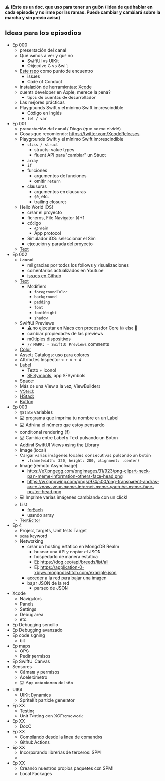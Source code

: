 ⚠️ __(Este es un doc. que uso para tener un guión / idea de qué hablar en cada episodio y no irme por las ramas. Puede cambiar y cambiará sobre la marcha y sin previo aviso)__

## Ideas para los episodios

- Ep 000
    - presentación del canal
    - Qué vamos a ver y qué no
        - SwiftUI vs UIKit
        - Objective C vs Swift
    - [Este repo](https://github.com/dfreniche/ios-desde-cero) como punto de encuentro
        - issues
        - Code of Conduct
    - instalación de herramientas: [Xcode](https://developer.apple.com/xcode/)
    - cuenta developer en Apple, merece la pena?
        - tipos de cuentas de desarrollador
    - Las mejores prácticas
    - Playgrounds Swift y el mínimo Swift imprescindible
        - Código en Inglés
        - `let / var`
- Ep 001
    - presentación del canal / Diego (que se me olvidó)
    - Cosas que recomiendo: https://twitter.com/XcodeReleases
    - Playgrounds Swift y el mínimo Swift imprescindible
        - `class / struct`
            - structs: value types
            - fluent API para "cambiar" un Struct
        - `array`
        - `if`
        - funciones
            - argumentos de funciones
            - omitir `return`
        - clausuras
            - argumentos en clausuras
            - `$0`, etc.
            - trailing closures
    - Hello World iOS!
        - crear el proyecto
        - ficheros, File Navigator ⌘+1
        - código
            - @main
            - App protocol
        - Simulador iOS: seleccionar el Sim
        - ejecución y parada del proyecto
    - [Text](https://developer.apple.com/documentation/swiftui/text)
- Ep 002
    - ℹ️ canal
        - mil gracias por todos los follows y visualizaciones
        - comentarios actualizados en Youtube
        - [issues en Github](https://github.com/dfreniche/ios-desde-cero)
    - [Text](https://developer.apple.com/documentation/swiftui/text)
        - Modifiers
            - `foregroundColor`
            - `background`
            - `padding`
            - `font`
            - `fontWeight`
            - `shadow`
    - SwiftUI Previews
        - ⚠️ no ejecutar en Macs con procesador Core i🔥 else 🚁
        - cambiar propiedades de las previews
        - múltiples dispositivos
        - `// MARK: - SwiftUI Previews` comments
    - [Color](https://developer.apple.com/documentation/swiftui/color)
    - Assets Catalogs: uso para colores
    - Attributes Inspector `⌥ + ⌘ + 4`
    - [Label](https://developer.apple.com/documentation/swiftui/label) 
        - Texto + icono!
        - [SF Symbols](https://developer.apple.com/design/human-interface-guidelines/sf-symbols/overview/), app SFSymbols
    - [Spacer](https://developer.apple.com/documentation/swiftui/spacer)
    - Más de una View a la vez, ViewBuilders
    - [VStack](https://developer.apple.com/documentation/swiftui/vstack)
    - [HStack](https://developer.apple.com/documentation/swiftui/hstack)
    - [Button](https://developer.apple.com/documentation/swiftui/button)
- Ep 003
    - `@State` variables
    - 💻 programa que imprima tu nombre en un Label
    - 💻 Adivina el número que estoy pensando
    - conditional rendering (if)
    - 💻 Cambia entre Label y Text pulsando un Botón
    - Addind SwiftUI Views using the Library
    - Image (local)
    - Cargar varias imágenes locales consecutivas pulsando un botón
        - `.frame(width: 320, height: 200, alignment: .center)`
    - Image (remoto AsyncImage)
        - https://e7.pngegg.com/pngimages/31/923/png-clipart-neck-pain-meme-information-others-face-head.png
        - https://w7.pngwing.com/pngs/974/500/png-transparent-andras-arato-know-your-meme-internet-meme-youtube-meme-face-poster-head.png
    - 💻 Imprime varias imágenes cambiando con un click!
    - List
        - [forEach](https://developer.apple.com/documentation/swiftui/foreach)
        - usando array
    - [TextEditor](https://developer.apple.com/documentation/swiftui/texteditor)
- Ep 4
    - Project, targets, Unit tests Target
    - `some` keyword
    - Networking
        - crear un hosting estático en MongoDB Realm
            - buscar una API y copiar el JSON
            - hospedarlo de manera estática
            - Ej: https://dog.ceo/api/breeds/list/all
            - Ej: https://application-0-xbjwv.mongodbstitch.com/example.json
        - acceder a la red para bajar una imagen
        - bajar JSON de la red
            - parseo de JSON
- Xcode
    - Navigators
    - Panels
    - Settings
    - Debug area
    - etc.
- Ep Debugging sencillo
- Ep Debugging avanzado
- Ep code signing
    - bit
- Ep maps
    - GPS
    - Pedir permisos
- Ep SwiftUI Canvas
- Sensores
    - Cámara y permisos
    - Acelerómetro
    - 💻 App estaciones del año
- UIKit 
    - UIKit Dynamics
    - SpriteKit particle generator
- Ep XX
    - Testing
    - Unit Testing con XCFramework
- Ep XX
    - DocC
- Ep XX
    - Compilando desde la línea de comandos
    - Github Actions
- Ep XX
    - Incorporando librerías de terceros: SPM
    - 
- Ep XX
    - Creando nuestros propios paquetes con SPM!
    - Local Packages


